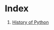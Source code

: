 # Index

1. [History of Python](https://github.com/amitrakshar01/Pyberry/blob/main/Python/History%20of%20Python.md)
